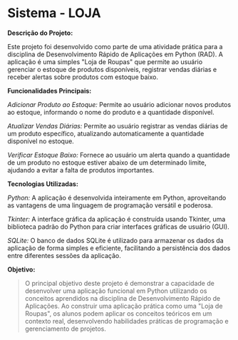 # Sistema - LOJA


**Descrição do Projeto:**

Este projeto foi desenvolvido como parte de uma atividade prática para a disciplina de Desenvolvimento Rápido de Aplicações em Python (RAD). A aplicação é uma simples "Loja de Roupas" que permite ao usuário gerenciar o estoque de produtos disponíveis, registrar vendas diárias e receber alertas sobre produtos com estoque baixo.

**Funcionalidades Principais:**

*Adicionar Produto ao Estoque:* Permite ao usuário adicionar novos produtos ao estoque, informando o nome do produto e a quantidade disponível.

*Atualizar Vendas Diárias:* Permite ao usuário registrar as vendas diárias de um produto específico, atualizando automaticamente a quantidade disponível no estoque.

*Verificar Estoque Baixo:* Fornece ao usuário um alerta quando a quantidade de um produto no estoque estiver abaixo de um determinado limite, ajudando a evitar a falta de produtos importantes.

**Tecnologias Utilizadas:**

*Python:* A aplicação é desenvolvida inteiramente em Python, aproveitando as vantagens de uma linguagem de programação versátil e poderosa.

*Tkinter:* A interface gráfica da aplicação é construída usando Tkinter, uma biblioteca padrão do Python para criar interfaces gráficas de usuário (GUI).

*SQLite:* O banco de dados SQLite é utilizado para armazenar os dados da aplicação de forma simples e eficiente, facilitando a persistência dos dados entre diferentes sessões da aplicação.

**Objetivo:**

>O principal objetivo deste projeto é demonstrar a capacidade de desenvolver uma aplicação funcional em Python utilizando os conceitos aprendidos na disciplina de Desenvolvimento Rápido de Aplicações. Ao construir uma aplicação prática como uma "Loja de Roupas", os alunos podem aplicar os conceitos teóricos em um contexto real, desenvolvendo habilidades práticas de programação e gerenciamento de projetos.